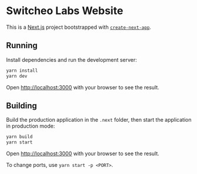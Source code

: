 # Switcheo Labs Website
This is a [Next.js](https://nextjs.org/) project bootstrapped with [`create-next-app`](https://github.com/vercel/next.js/tree/canary/packages/create-next-app).

## Running

Install dependencies and run the development server:

```bash
yarn install
yarn dev
```

Open [http://localhost:3000](http://localhost:3000) with your browser to see the result.

## Building

Build the production application in the `.next` folder, then start the application in production mode:

```bash
yarn build
yarn start
```

Open [http://localhost:3000](http://localhost:3000) with your browser to see the result.

To change ports, use `yarn start -p <PORT>`.
